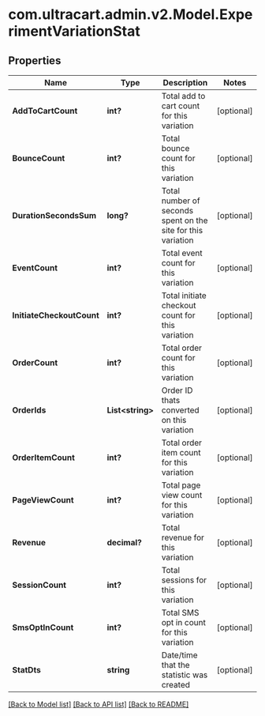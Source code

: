 # com.ultracart.admin.v2.Model.ExperimentVariationStat
## Properties

Name | Type | Description | Notes
------------ | ------------- | ------------- | -------------
**AddToCartCount** | **int?** | Total add to cart count for this variation | [optional] 
**BounceCount** | **int?** | Total bounce count for this variation | [optional] 
**DurationSecondsSum** | **long?** | Total number of seconds spent on the site for this variation | [optional] 
**EventCount** | **int?** | Total event count for this variation | [optional] 
**InitiateCheckoutCount** | **int?** | Total initiate checkout count for this variation | [optional] 
**OrderCount** | **int?** | Total order count for this variation | [optional] 
**OrderIds** | **List&lt;string&gt;** | Order ID thats converted on this variation | [optional] 
**OrderItemCount** | **int?** | Total order item count for this variation | [optional] 
**PageViewCount** | **int?** | Total page view count for this variation | [optional] 
**Revenue** | **decimal?** | Total revenue for this variation | [optional] 
**SessionCount** | **int?** | Total sessions for this variation | [optional] 
**SmsOptInCount** | **int?** | Total SMS opt in count for this variation | [optional] 
**StatDts** | **string** | Date/time that the statistic was created | [optional] 


[[Back to Model list]](../README.md#documentation-for-models) [[Back to API list]](../README.md#documentation-for-api-endpoints) [[Back to README]](../README.md)

